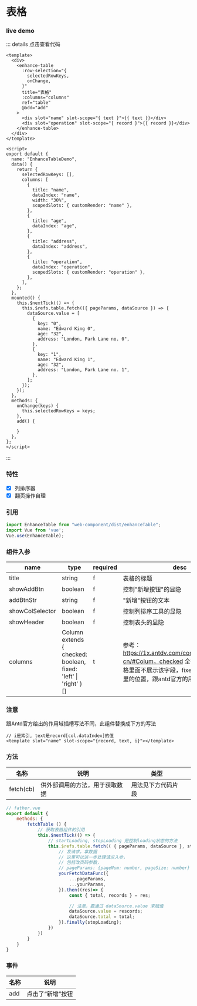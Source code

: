# 表格
### live demo
<ClientOnly>
  <enhance-table-demo></enhance-table-demo>
</ClientOnly>


::: details 点击查看代码
```vue
<template>
  <div>
    <enhance-table
      :row-selection="{
        selectedRowKeys,
        onChange,
      }"
      title="表格"
      :columns="columns"
      ref="table"
      @add="add"
    >
      <div slot="name" slot-scope="{ text }">{{ text }}</div>
      <div slot="operation" slot-scope="{ record }">{{ record }}</div>
    </enhance-table>
  </div>
</template>

<script>
export default {
  name: "EnhanceTableDemo",
  data() {
    return {
      selectedRowKeys: [],
      columns: [
        {
          title: "name",
          dataIndex: "name",
          width: "30%",
          scopedSlots: { customRender: "name" },
        },
        {
          title: "age",
          dataIndex: "age",
        },
        {
          title: "address",
          dataIndex: "address",
        },
        {
          title: "operation",
          dataIndex: "operation",
          scopedSlots: { customRender: "operation" },
        },
      ],
    };
  },
  mounted() {
    this.$nextTick(() => {
      this.$refs.table.fetch(({ pageParams, dataSource }) => {
        dataSource.value = [
          {
            key: "0",
            name: "Edward King 0",
            age: "32",
            address: "London, Park Lane no. 0",
          },
          {
            key: "1",
            name: "Edward King 1",
            age: "32",
            address: "London, Park Lane no. 1",
          },
        ];
      });
    });
  },
  methods: {
    onChange(keys) {
      this.selectedRowKeys = keys;
    },
    add() {

    }
  },
};
</script>
```
:::

### 特性

- [x] 列排序器
- [x] 翻页操作自理  

### 引用

```js
import EnhanceTable from "web-component/dist/enhanceTable";
import Vue from 'vue';
Vue.use(EnhanceTable);
```

### 组件入参

| name            | type                                                         | required | desc                                                         |
| --------------- | ------------------------------------------------------------ | -------- | ------------------------------------------------------------ |
| title           | string                                                       | f        | 表格的标题                                                   |
| showAddBtn      | boolean                                                      | f        | 控制"新增按钮"的显隐                                         |
| addBtnStr       | string                                                       | f        | "新增"按钮的文本                                             |
| showColSelector | boolean                                                      | f        | 控制列排序工具的显隐                                         |
| showHeader      | boolean                                                      | f        | 控制表头的显隐                                               |
| columns         | Column extends { checked: boolean, fixed: 'left' \| 'right' } [] | t        | 参考：https://1x.antdv.com/components/table-cn/#Colum，checked 全等于 false 时，表格里面不展示该字段，fixed 控制列在表格里的位置，跟antd官方的用法一致 |

### 注意

跟Antd官方给出的作用域插槽写法不同，此组件替换成下方的写法

```vue
// i是索引, text是record[col.dataIndex]的值
<template slot="name" slot-scope="{record, text, i}"></template>
```

### 方法

| 名称      | 说明                           | 类型               |     |
| --------- | ------------------------------ | ------------------ | --- |
| fetch(cb) | 供外部调用的方法，用于获取数据 | 用法见下方代码片段 |     |

```js
// father.vue
export default {
    methods: {
        fetchTable () {
            // 获取表格组件的引用
            this.$nextTick(() => {
                // startLoading, stopLoading 是控制loading状态的方法
                this.$refs.table.fetch(( { pageParams, dataSource }, startLoading, stopLoading ) => {
                    // 发请求，拿数据
                    // 这里可以进一步处理请求入参，
                    // 包括改页码参数，
                    // pageParams: {pageNum: number, pageSize: number}
                    yourFetchDataFunc({
                        ...pageParams,
                        ...yourParams,
                    }).then((res)=> {
                        const { total, records } = res;

                        // 注意，要通过 dataSource.value 来赋值
                        dataSource.value = rescords;
                        dataSource.total = total;
                    }).finally(stopLoading);
                })
            })
        }
	}
}
```

### 事件

| 名称 | 说明             |
| ---- | ---------------- |
| add  | 点击了“新增”按钮 |

